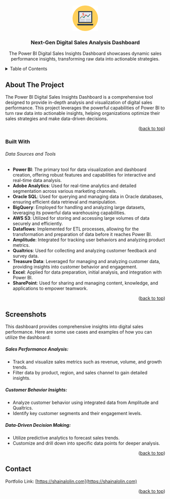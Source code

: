 <div id="top"></div>

<!-- PROJECT LOGO -->
<br />
<div align="center">
  <a href="https://github.com/slaisha/power-bi-digital-sales">
    <img src="images/sales.png" alt="Logo" width="80" height="80">
  </a>

<h3 align="center">Next-Gen Digital Sales Analysis Dashboard</h3>

  <p align="center">
  The Power BI Digital Sales Insights Dashboard showcases dynamic sales performance insights, transforming raw data into actionable strategies.

  </p>
</div>



<!-- TABLE OF CONTENTS -->
<details>
  <summary>Table of Contents</summary>
  <ol>
    <li><a href="#about-the-project">About The Project</a></li>
    <li><a href="#built-with">Built With</a></li>
    </li>
    <li><a href="#usage">Usage</a></li>
    <li><a href="#screenshots">Screenshots</a></li>
    <li><a href="#contact">Contact</a></li>
  </ol>
</details>



<!-- ABOUT THE PROJECT -->
## About The Project

<!-- [![Product Name Screen Shot][product-screenshot]](https://example.com) -->

The Power BI Digital Sales Insights Dashboard is a comprehensive tool designed to provide in-depth analysis and visualization of digital sales performance. This project leverages the powerful capabilities of Power BI to turn raw data into actionable insights, helping organizations optimize their sales strategies and make data-driven decisions.


<p align="right">(<a href="#top">back to top</a>)</p>



### Built With
###### Data Sources and Tools
* **Power BI**: The primary tool for data visualization and dashboard creation, offering robust features and capabilities for interactive and real-time data analysis.
* **Adobe Analytics**: Used for real-time analytics and detailed segmentation across various marketing channels.
* **Oracle SQL**: Used for querying and managing data in Oracle databases, ensuring efficient data retrieval and manipulation.
* **BigQuery**: Employed for handling and analyzing large datasets, leveraging its powerful data warehousing capabilities.
* **AWS S3**: Utilized for storing and accessing large volumes of data securely and efficiently.
* **Dataflows**: Implemented for ETL processes, allowing for the transformation and preparation of data before it reaches Power BI.
* **Amplitude**: Integrated for tracking user behaviors and analyzing product metrics.
* **Qualtrics**: Used for collecting and analyzing customer feedback and survey data.
* **Treasure Data**: Leveraged for managing and analyzing customer data, providing insights into customer behavior and engagement.
* **Excel**: Applied for data preparation, initial analysis, and integration with Power BI.
* **SharePoint**: Used for sharing and managing content, knowledge, and applications to empower teamwork.

<!-- 
* [React.js](https://reactjs.org/)
* [Vue.js](https://vuejs.org/)
* [Angular](https://angular.io/)
* [Svelte](https://svelte.dev/)
* [Laravel](https://laravel.com)
* [Bootstrap](https://getbootstrap.com)
* [JQuery](https://jquery.com) -->

<p align="right">(<a href="#top">back to top</a>)</p>



<!-- SCREENSHOTS -->
## Screenshots

This dashboard provides comprehensive insights into digital sales performance. Here are some use cases and examples of how you can utilize the dashboard:

##### Sales Performance Analysis:

- Track and visualize sales metrics such as revenue, volume, and growth trends.
- Filter data by product, region, and sales channel to gain detailed insights.

##### Customer Behavior Insights:

- Analyze customer behavior using integrated data from Amplitude and Qualtrics.
- Identify key customer segments and their engagement levels.

##### Data-Driven Decision Making:

- Utilize predictive analytics to forecast sales trends.
- Customize and drill down into specific data points for deeper analysis.
<p align="right">(<a href="#top">back to top</a>)</p>





<!-- CONTACT -->
## Contact

Portfolio Link: [https://shainalolin.com](https://shainalolin.com)

<p align="right">(<a href="#top">back to top</a>)</p>




<!-- MARKDOWN LINKS & IMAGES -->
<!-- https://www.markdownguide.org/basic-syntax/#reference-style-links -->
[contributors-shield]: https://img.shields.io/github/contributors/github_username/repo_name.svg?style=for-the-badge
[contributors-url]: https://github.com/github_username/repo_name/graphs/contributors
[forks-shield]: https://img.shields.io/github/forks/github_username/repo_name.svg?style=for-the-badge
[forks-url]: https://github.com/github_username/repo_name/network/members
[stars-shield]: https://img.shields.io/github/stars/github_username/repo_name.svg?style=for-the-badge
[stars-url]: https://github.com/github_username/repo_name/stargazers
[issues-shield]: https://img.shields.io/github/issues/github_username/repo_name.svg?style=for-the-badge
[issues-url]: https://github.com/github_username/repo_name/issues
[license-shield]: https://img.shields.io/github/license/github_username/repo_name.svg?style=for-the-badge
[license-url]: https://github.com/github_username/repo_name/blob/master/LICENSE.txt
[linkedin-shield]: https://img.shields.io/badge/-LinkedIn-black.svg?style=for-the-badge&logo=linkedin&colorB=555
[linkedin-url]: https://linkedin.com/in/linkedin_username
[product-screenshot]: images/screenshot.png
[s1-screenshot]: images/Saffron-Autos-01.png
